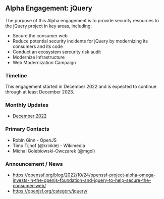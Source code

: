 ## Alpha Engagement: jQuery 

The purpose of this Alpha engagement is to provide security resources to the jQuery project
in key areas, including:

* Secure the consumer web
* Reduce potential security incidents for jQuery by modernizing its consumers and its code
* Conduct an ecosystem sercurity risk audit
* Modernize Infrastructure
* Web Modernization Campaign


### Timeline

This engagement started in December 2022 and is expected to continue through at least December 2023.

### Monthly Updates

* [December 2022](Update-2022-12.md)

### Primary Contacts

* Robin Ginn - OpenJS
* Timo Tijhof (@krinkle) - Wikimedia
* Michal Golebiowski-Owczarek (@mgol) 

### Announcement / News

* <https://openssf.org/blog/2022/10/24/openssf-project-alpha-omega-invests-in-the-openjs-foundation-and-jquery-to-help-secure-the-consumer-web/>
* <https://openjsf.org/category/jquery/>

